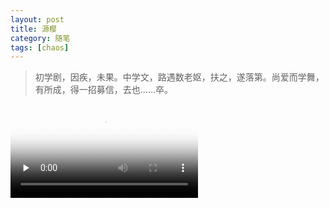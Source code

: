 ```yaml
---
layout: post
title: 源樱
category: 随笔
tags: [chaos]
---
```

> 初学剧，因疾，未果。中学文，路遇数老妪，扶之，遂落第。尚爱而学舞，有所成，得一招募信，去也……卒。
<video id="video" controls="" preload="none" poster="https://ss2.baidu.com/6ONYsjip0QIZ8tyhnq/it/u=2574992987,2968732225&fm=173&app=25&f=JPEG?w=600&h=337&s=A5387495DFF140964F3127FA0300E037">
      <source id="mp4" src="http://www.acfun.cn/bangumi/ab5022161">
      </video>
  
  
